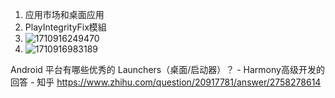 
1. 应用市场和桌面应用
2. PlayIntegrityFix模組
3. ![1710916249470](image/23-3-20/1710916249470.png)
4. ![1710916983189](image/23-3-20/1710916983189.png)

Android 平台有哪些优秀的 Launchers（桌面/启动器）？ - Harmony高级开发的回答 - 知乎
https://www.zhihu.com/question/20917781/answer/2758278614

